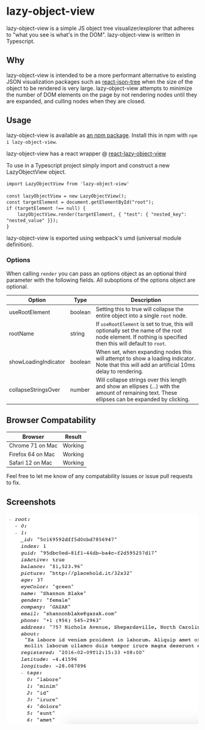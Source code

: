 # lazy-object-view
lazy-object-view is a simple JS object tree visualizer/explorer that adheres to "what you see is what's in the DOM". lazy-object-view is written in Typescript.

## Why
lazy-object-view is intended to be a more performant alternative to existing JSON visualization packages such as [react-json-tree](https://www.npmjs.com/package/react-json-tree) when the size of the object to be rendered is very large. lazy-object-view attempts to minimize the number of DOM elements on the page by not rendering nodes until they are expanded, and culling nodes when they are closed.

## Usage
lazy-object-view is available as [an npm package](https://www.npmjs.com/package/lazy-object-view). Install this in npm with `npm i lazy-object-view`.

lazy-object-view has a react wrapper @ [react-lazy-object-view](https://github.com/ameerkat/react-lazy-object-view)

To use in a Typescript project simply import and construct a new LazyObjectView object.

```
import LazyObjectView from 'lazy-object-view'

const lazyObjectView = new LazyObjectView();
const targetElement = document.getElementById("root");
if (targetElement !== null) {
    lazyObjectView.render(targetElement, { "test": { "nested_key": "nested_value" }});
}
```

lazy-object-view is exported using webpack's umd (universal module definition).

### Options
When calling `render` you can pass an options object as an optional third parameter with the following fields. All suboptions of the options object are optional.

| Option  | Type | Description |
| ------------- | ------------- | ------------- |
| useRootElement | boolean | Setting this to true will collapse the entire object into a single `root` node. |
| rootName | string | If `useRootElement` is set to true, this will optionally set the name of the root node element. If nothing is specified then this will default to `root`. |
| showLoadingIndicator | boolean | When set, when expanding nodes this will attempt to show a loading indicator. Note that this will add an artificial 10ms delay to rendering. |
| collapseStringsOver | number | Will collapse strings over this length and show an ellipses (...) with the amount of remaining text. These ellipses can be expanded by clicking. |

## Browser Compatability
| Browser  | Result |
| ------------- | ------------- |
| Chrome 71 on Mac  | Working  |
| Firefox 64 on Mac   | Working  |
| Safari 12 on Mac | Working |

Feel free to let me know of any compatability issues or issue pull requests to fix.

## Screenshots

![screenshot](./assets/screenshot.png)
